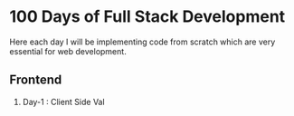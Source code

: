 # 100 Days of Full Stack Development

Here each day I will be implementing code from scratch which are very essential for web development. 

## Frontend
1. Day-1 : Client Side Val